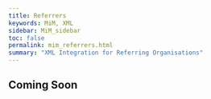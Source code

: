 ```yaml
---
title: Referrers
keywords: MiM, XML
sidebar: MiM_sidebar
toc: false
permalink: mim_referrers.html
summary: "XML Integration for Referring Organisations"
---
```


## Coming Soon ##
